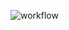 ![workflow](https://github.com/ralphwarrand/ralphwarrand.github.io/actions/workflows/jekyll.yml/badge.svg)
